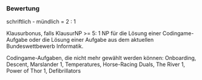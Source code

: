 


### Bewertung

schriftlich - mündlich = 2 : 1

Klausurbonus, falls KlausurNP >= 5: 1 NP für die Lösung einer Codingame-Aufgabe oder
die Lösung einer Aufgabe aus dem aktuellen Bundeswettbewerb Informatik.

Codingame-Aufgaben, die nicht mehr gewählt werden können:
Onboarding, Descent, Marslander 1, Temperatures, Horse-Racing Duals, The River 1,
Power of Thor 1, Defibrillators

